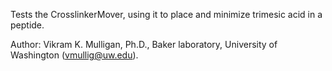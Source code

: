 Tests the CrosslinkerMover, using it to place and minimize trimesic acid in a peptide.

Author: Vikram K. Mulligan, Ph.D., Baker laboratory, University of Washington (vmullig@uw.edu).

